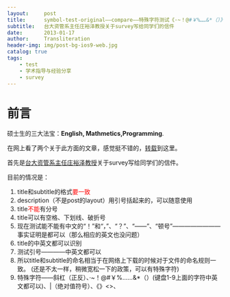 ```yaml
---
layout:     post
title:      symbol-test-original——compare——特殊字符测试《·~！@#￥%……&*（）》[]
subtitle:   台大资管系主任庄裕泽教授关于survey写给同学们的信件
date:       2013-01-17
author:     Transliteration
header-img: img/post-bg-ios9-web.jpg
catalog: true
tags:
    - test
    - 学术指导与经验分享
    - survey 
---
```

	
# 前言

硕士生的三大法宝：**English, Mathmetics,Programming**.

在网上看了两个关于此方面的文章，感觉挺不错的，[转载](https://www.douban.com/group/topic/36085879/)到这里。

首先是[台大资管系主任庄裕泽教授](https://management.ntu.edu.tw/IM/faculty/teacher/sn/10)关于survey写给同学们的信件。


目前的情况是：
1. title和subtitle的格式<font color=red>要一致</font>
2. description（不是post的layout）用引号括起来的，可以随意使用
3. title<font color=red>不能</font>有分号
4. title可以有空格、下划线、破折号
5. 现在测试能不能有中文的“！”和“，”、“？”、“——”、“顿号”————————事实证明是都可以（那么相应的英文也没问题）
6. title的中英文都可以识别
7. 测试引号————中英文都可以
8. 所以title和subtitle的命名相当于在网络上下载的时候对于文件的命名规则一致。
(还是不太一样，稍微宽松一下的政策，可以有特殊字符)
9. 特殊字符——斜杠（正反）、·~！@#￥%……&*（）(键盘1-9上面的字符中英文都可以)、|（绝对值符号）、《》<>、

